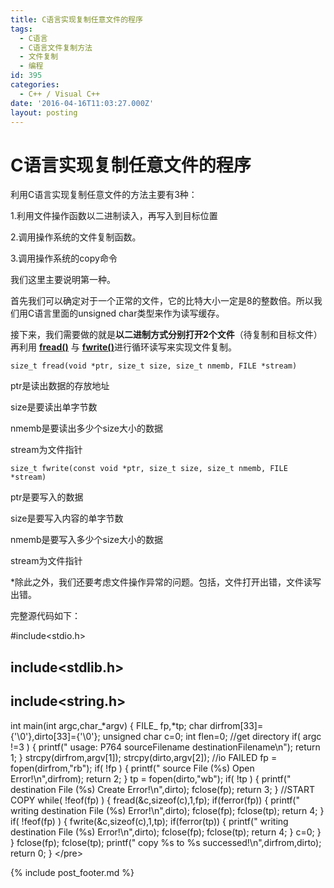 ```yaml
---
title: C语言实现复制任意文件的程序
tags:
  - C语言
  - C语言文件复制方法
  - 文件复制
  - 编程
id: 395
categories:
  - C++ / Visual C++
date: '2016-04-16T11:03:27.000Z'
layout: posting
---
```


# C语言实现复制任意文件的程序

利用C语言实现复制任意文件的方法主要有3种：

1.利用文件操作函数以二进制读入，再写入到目标位置

2.调用操作系统的文件复制函数。

3.调用操作系统的copy命令

我们这里主要说明第一种。

首先我们可以确定对于一个正常的文件，它的比特大小一定是8的整数倍。所以我们用C语言里面的unsigned char类型来作为读写缓存。

接下来，我们需要做的就是**以二进制方式分别打开2个文件**（待复制和目标文件）再利用 [**fread\(\)**](http://baike.baidu.com/view/656689.htm) 与 [**fwrite\(\)**](http://baike.baidu.com/view/656700.htm)进行循环读写来实现文件复制。

```text
size_t fread(void *ptr, size_t size, size_t nmemb, FILE *stream)
```

ptr是读出数据的存放地址

size是要读出单字节数

nmemb是要读出多少个size大小的数据

stream为文件指针

```text
size_t fwrite(const void *ptr, size_t size, size_t nmemb, FILE *stream)
```

ptr是要写入的数据

size是要写入内容的单字节数

nmemb是要写入多少个size大小的数据

stream为文件指针

\*除此之外，我们还要考虑文件操作异常的问题。包括，文件打开出错，文件读写出错。

完整源代码如下：

\#include&lt;stdio.h&gt;

## include&lt;stdlib.h&gt;

## include&lt;string.h&gt;

int main\(int argc,char_\*argv\) { FILE_ fp,\*tp; char dirfrom\[33\]={'\0'},dirto\[33\]={'\0'}; unsigned char c=0; int flen=0; //get directory if\( argc !=3 \) { printf\(" usage: P764 sourceFilename destinationFilename\n"\); return 1; } strcpy\(dirfrom,argv\[1\]\); strcpy\(dirto,argv\[2\]\); //io FAILED fp = fopen\(dirfrom,"rb"\); if\( !fp \) { printf\(" source File \(%s\) Open Error!\n",dirfrom\); return 2; } tp = fopen\(dirto,"wb"\); if\( !tp \) { printf\(" destination File \(%s\) Create Error!\n",dirto\); fclose\(fp\); return 3; } //START COPY while\( !feof\(fp\) \) { fread\(&c,sizeof\(c\),1,fp\); if\(ferror\(fp\)\) { printf\(" writing destination File \(%s\) Error!\n",dirto\); fclose\(fp\); fclose\(tp\); return 4; } if\( !feof\(fp\) \) { fwrite\(&c,sizeof\(c\),1,tp\); if\(ferror\(tp\)\) { printf\(" writing destination File \(%s\) Error!\n",dirto\); fclose\(fp\); fclose\(tp\); return 4; } c=0; } } fclose\(fp\); fclose\(tp\); printf\(" copy %s to %s successed!\n",dirfrom,dirto\); return 0; } &lt;/pre&gt;  



{% include post_footer.md %}
